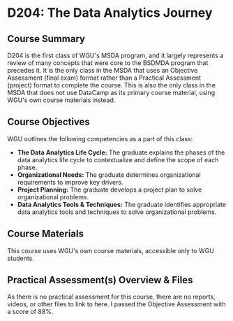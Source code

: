 ﻿# D204: The Data Analytics Journey

## Course Summary

D204 is the first class of WGU's MSDA program, and it largely represents a review of many concepts that were core to the BSDMDA program that precedes it. It is the only class in the MSDA that uses an Objective Assessment (final exam) format rather than a Practical Assessment (project) format to complete the course. This is also the only class in the MSDA that does not use DataCamp as its primary course material, using WGU's own course materials instead. 

## Course Objectives

WGU outlines the following competencies as a part of this class:
- **The Data Analytics Life Cycle:** The graduate explains the phases of the data analytics life cycle to contextualize and define the scope of each phase.
- **Organizational Needs:** The graduate determines organizational requirements to improve key drivers.
- **Project Planning:** The graduate develops a project plan to solve organizational problems.
- **Data Analytics Tools & Techniques:** The graduate identifies appropriate data analytics tools and techniques to solve organizational problems.

## Course Materials

This course uses WGU's own course materials, accessible only to WGU students. 

## Practical Assessment(s) Overview & Files

As there is no practical assessment for this course, there are no reports, videos, or other files to link to here. I  passed the Objective Assessment with a score of 88%.
